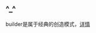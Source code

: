 ## ^_^
builder是属于经典的创造模式，[详情](http://design-patterns.readthedocs.io/zh_CN/latest/creational_patterns/creational.html)